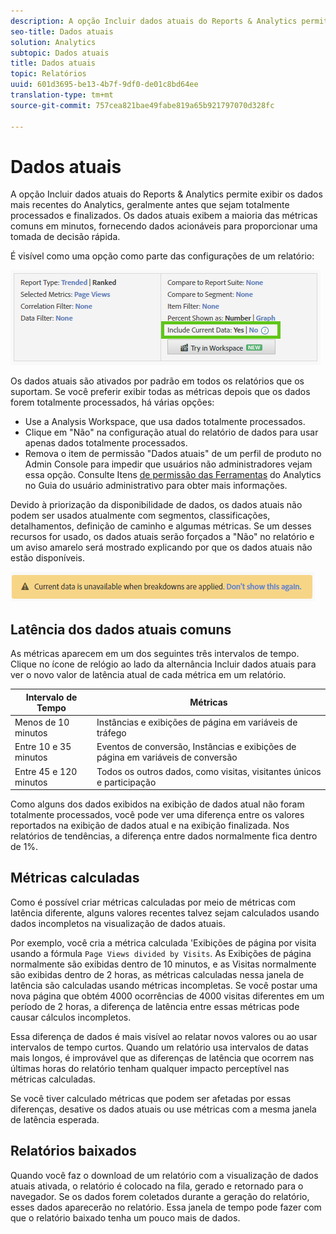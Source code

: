 ```yaml
---
description: A opção Incluir dados atuais do Reports & Analytics permite exibir os dados mais recentes do Analytics, geralmente antes que sejam totalmente processados e finalizados. Os dados atuais exibem a maioria das métricas comuns em minutos, fornecendo dados acionáveis para proporcionar uma tomada de decisão rápida.
seo-title: Dados atuais
solution: Analytics
subtopic: Dados atuais
title: Dados atuais
topic: Relatórios
uuid: 601d3695-be13-4b7f-9df0-de01c8bd64ee
translation-type: tm+mt
source-git-commit: 757cea821bae49fabe819a65b921797070d328fc

---
```



# Dados atuais

A opção Incluir dados atuais do Reports &amp; Analytics permite exibir os dados mais recentes do Analytics, geralmente antes que sejam totalmente processados e finalizados. Os dados atuais exibem a maioria das métricas comuns em minutos, fornecendo dados acionáveis para proporcionar uma tomada de decisão rápida.

É visível como uma opção como parte das configurações de um relatório:

![Captura de tela Dados atuais](assets/current_data.png)

Os dados atuais são ativados por padrão em todos os relatórios que os suportam. Se você preferir exibir todas as métricas depois que os dados forem totalmente processados, há várias opções:

* Use a Analysis Workspace, que usa dados totalmente processados.
* Clique em "Não" na configuração atual do relatório de dados para usar apenas dados totalmente processados.
* Remova o item de permissão "Dados atuais" de um perfil de produto no Admin Console para impedir que usuários não administradores vejam essa opção. Consulte Itens [de permissão das Ferramentas](/help/admin/admin-console/permissions/analytics-tools.md) do Analytics no Guia do usuário administrativo para obter mais informações.

Devido à priorização da disponibilidade de dados, os dados atuais não podem ser usados atualmente com segmentos, classificações, detalhamentos, definição de caminho e algumas métricas. Se um desses recursos for usado, os dados atuais serão forçados a "Não" no relatório e um aviso amarelo será mostrado explicando por que os dados atuais não estão disponíveis.

![Aviso de dados atuais](assets/current_data_notice.png)

## Latência dos dados atuais comuns

As métricas aparecem em um dos seguintes três intervalos de tempo. Clique no ícone de relógio ao lado da alternância Incluir dados atuais para ver o novo valor de latência atual de cada métrica em um relatório.

| Intervalo de Tempo | Métricas |
| --- | --- |
| Menos de 10 minutos | Instâncias e exibições de página em variáveis de tráfego |
| Entre 10 e 35 minutos | Eventos de conversão, Instâncias e exibições de página em variáveis de conversão |
| Entre 45 e 120 minutos | Todos os outros dados, como visitas, visitantes únicos e participação |

Como alguns dos dados exibidos na exibição de dados atual não foram totalmente processados, você pode ver uma diferença entre os valores reportados na exibição de dados atual e na exibição finalizada. Nos relatórios de tendências, a diferença entre dados normalmente fica dentro de 1%.

## Métricas calculadas

Como é possível criar métricas calculadas por meio de métricas com latência diferente, alguns valores recentes talvez sejam calculados usando dados incompletos na visualização de dados atuais.

Por exemplo, você cria a métrica calculada 'Exibições de página por visita usando a fórmula `Page Views divided by Visits`. As Exibições de página normalmente são exibidas dentro de 10 minutos, e as Visitas normalmente são exibidas dentro de 2 horas, as métricas calculadas nessa janela de latência são calculadas usando métricas incompletas. Se você postar uma nova página que obtém 4000 ocorrências de 4000 visitas diferentes em um período de 2 horas, a diferença de latência entre essas métricas pode causar cálculos incompletos.

Essa diferença de dados é mais visível ao relatar novos valores ou ao usar intervalos de tempo curtos. Quando um relatório usa intervalos de datas mais longos, é improvável que as diferenças de latência que ocorrem nas últimas horas do relatório tenham qualquer impacto perceptível nas métricas calculadas.

Se você tiver calculado métricas que podem ser afetadas por essas diferenças, desative os dados atuais ou use métricas com a mesma janela de latência esperada.

## Relatórios baixados

Quando você faz o download de um relatório com a visualização de dados atuais ativada, o relatório é colocado na fila, gerado e retornado para o navegador. Se os dados forem coletados durante a geração do relatório, esses dados aparecerão no relatório. Essa janela de tempo pode fazer com que o relatório baixado tenha um pouco mais de dados.
